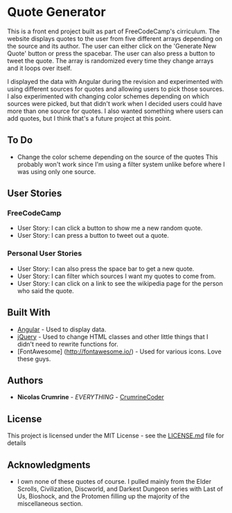 # Quote Generator

This is a front end project built as part of FreeCodeCamp's cirriculum. The website displays quotes to the user from five different arrays depending on the source and its author. The user can either click on the 'Generate New Quote' button or press the spacebar. The user can also press a button to tweet the quote. The array is randomized every time they change arrays and it loops over itself.

I displayed the data with Angular during the revision and experimented with using different sources for quotes and allowing users to pick those sources. I also experimented with changing color schemes depending on which sources were picked, but that didn't work when I decided users could have more than one source for quotes. I also wanted something where users can add quotes, but I think that's a future project at this point.

## To Do 

* Change the color scheme depending on the source of the quotes
	This probably won't work since I'm using a filter system unlike before where I was using only one source.

## User Stories

### FreeCodeCamp

* User Story: I can click a button to show me a new random quote.
* User Story: I can press a button to tweet out a quote.

### Personal User Stories

* User Story: I can also press the space bar to get a new quote.
* User Story: I can filter which sources I want my quotes to come from.
* User Story: I can click on a link to see the wikipedia page for the person who said the quote. 

## Built With

* [Angular](https://angularjs.org/) - Used to display data.
* [jQuery](https://jquery.com/) - Used to change HTML classes and other little things that I didn't need to rewrite functions for. 
* [FontAwesome] (http://fontawesome.io/) - Used for various icons. Love these guys. 

##  Authors

* **Nicolas Crumrine** - *EVERYTHING* - [CrumrineCoder](https://github.com/CrumrineCoder)

## License

This project is licensed under the MIT License - see the [LICENSE.md](LICENSE.md) file for details

## Acknowledgments

* I own none of these quotes of course. I pulled mainly from the Elder Scrolls, Civilization, Discworld, and Darkest Dungeon series with Last of Us, Bioshock, and the Protomen filling up the majority of the miscellaneous section. 
